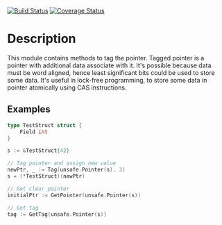 [![Build Status](https://travis-ci.org/alexyer/taggedptr.svg)](https://travis-ci.org/alexyer/taggedptr)
[![Coverage Status](https://coveralls.io/repos/alexyer/taggedptr/badge.svg?branch=master&service=github)](https://coveralls.io/github/alexyer/taggedptr?branch=master)

# Description
This module contains methods to tag the pointer.
Tagged pointer is a pointer with additional data associate with it.
It's possible because data must be word aligned,
hence least significant bits could be used to store some data.
It's useful in lock-free programming,
to store some data in pointer atomically using CAS instructions.

## Examples
```go
type TestStruct struct {
	Field int
}

s := &TestStruct{42}

// Tag pointer and assign new value
newPtr, _ := Tag(unsafe.Pointer(s), 3)
s = (*TestStruct)(newPtr)

// Get clear pointer
initialPtr := GetPointer(unsafe.Pointer(s))

// Get tag
tag := GetTag(unsafe.Pointer(s))
```
